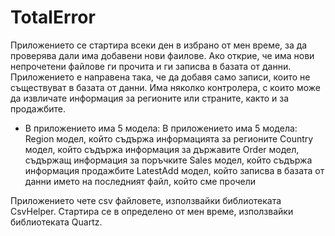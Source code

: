 # TotalError
 
Приложението се стартира всеки ден в избрано от мен време, за да проверява дали има добавени нови фаилове. Ако открие, че има нови непрочетени файлове ги прочита и ги записва в базата от данни. Приложението е направена така, че да добавя само записи, които не съществуват в базата от данни. Има няколко контролера, с които може да извличате информация за регионите или страните, както и за продажбите. 
 * В приложението има 5 модела:
   В приложението има 5 модела:
    Region модел, който съдържа информацията за регионите
    Country модел, който съдържа информация за държавите
    Order модел, съдържащ информация за поръчките
    Sales модел, който съдържа информация продажбите
    LatestAdd модел, който записва в базата от данни името на последният файл, който сме прочели
  
  Приложението чете csv файловете, използвайки библиотеката CsvHelper. Стартира се в определено от мен време, използвайки библиотеката Quartz.
    
